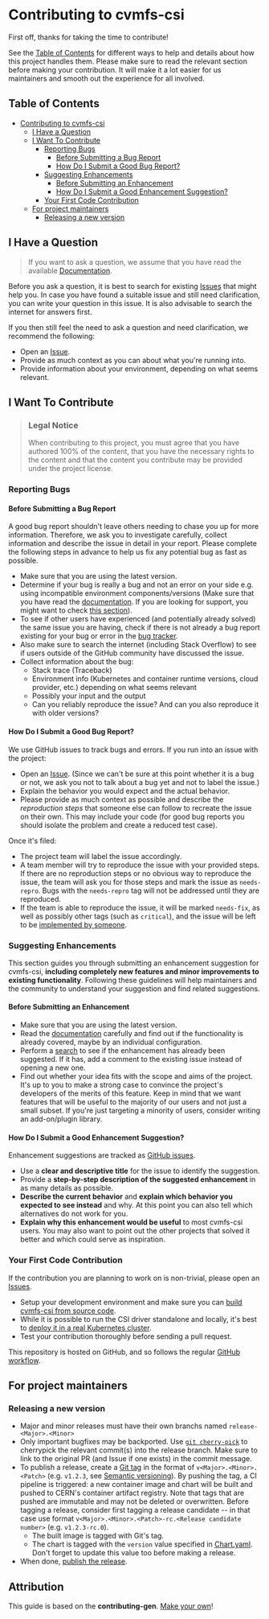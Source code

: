 # Contributing to cvmfs-csi

First off, thanks for taking the time to contribute!

See the [Table of Contents](#table-of-contents) for different ways to help and details about how this project handles them. Please make sure to read the relevant section before making your contribution. It will make it a lot easier for us maintainers and smooth out the experience for all involved.

## Table of Contents

- [Contributing to cvmfs-csi](#contributing-to-cvmfs-csi)
   * [I Have a Question](#i-have-a-question)
   * [I Want To Contribute](#i-want-to-contribute)
      + [Reporting Bugs](#reporting-bugs)
         - [Before Submitting a Bug Report](#before-submitting-a-bug-report)
         - [How Do I Submit a Good Bug Report?](#how-do-i-submit-a-good-bug-report)
      + [Suggesting Enhancements](#suggesting-enhancements)
         - [Before Submitting an Enhancement](#before-submitting-an-enhancement)
         - [How Do I Submit a Good Enhancement Suggestion?](#how-do-i-submit-a-good-enhancement-suggestion)
      + [Your First Code Contribution](#your-first-code-contribution)
   * [For project maintainers](#for-project-maintainers)
      + [Releasing a new version](#releasing-a-new-version)

## I Have a Question

> If you want to ask a question, we assume that you have read the available [Documentation](https://github.com/cvmfs-contrib/cvmfs-csi/tree/master/docs).

Before you ask a question, it is best to search for existing [Issues](https://github.com/cvmfs-contrib/cvmfs-csi/issues) that might help you. In case you have found a suitable issue and still need clarification, you can write your question in this issue. It is also advisable to search the internet for answers first.

If you then still feel the need to ask a question and need clarification, we recommend the following:

- Open an [Issue](https://github.com/cvmfs-contrib/cvmfs-csi/issues/new).
- Provide as much context as you can about what you're running into.
- Provide information about your environment, depending on what seems relevant.

## I Want To Contribute

> ### Legal Notice
> When contributing to this project, you must agree that you have authored 100% of the content, that you have the necessary rights to the content and that the content you contribute may be provided under the project license.

### Reporting Bugs

#### Before Submitting a Bug Report

A good bug report shouldn't leave others needing to chase you up for more information. Therefore, we ask you to investigate carefully, collect information and describe the issue in detail in your report. Please complete the following steps in advance to help us fix any potential bug as fast as possible.

- Make sure that you are using the latest version.
- Determine if your bug is really a bug and not an error on your side e.g. using incompatible environment components/versions (Make sure that you have read the [documentation](https://github.com/cvmfs-contrib/cvmfs-csi/tree/master/docs). If you are looking for support, you might want to check [this section](#i-have-a-question)).
- To see if other users have experienced (and potentially already solved) the same issue you are having, check if there is not already a bug report existing for your bug or error in the [bug tracker](https://github.com/cvmfs-contrib/cvmfs-csi/issues?q=label%3Abug).
- Also make sure to search the internet (including Stack Overflow) to see if users outside of the GitHub community have discussed the issue.
- Collect information about the bug:
  - Stack trace (Traceback)
  - Environment info (Kubernetes and container runtime versions, cloud provider, etc.) depending on what seems relevant
  - Possibly your input and the output
  - Can you reliably reproduce the issue? And can you also reproduce it with older versions?

#### How Do I Submit a Good Bug Report?

We use GitHub issues to track bugs and errors. If you run into an issue with the project:

- Open an [Issue](https://github.com/cvmfs-contrib/cvmfs-csi/issues/new). (Since we can't be sure at this point whether it is a bug or not, we ask you not to talk about a bug yet and not to label the issue.)
- Explain the behavior you would expect and the actual behavior.
- Please provide as much context as possible and describe the *reproduction steps* that someone else can follow to recreate the issue on their own. This may include your code (for good bug reports you should isolate the problem and create a reduced test case).

Once it's filed:

- The project team will label the issue accordingly.
- A team member will try to reproduce the issue with your provided steps. If there are no reproduction steps or no obvious way to reproduce the issue, the team will ask you for those steps and mark the issue as `needs-repro`. Bugs with the `needs-repro` tag will not be addressed until they are reproduced.
- If the team is able to reproduce the issue, it will be marked `needs-fix`, as well as possibly other tags (such as `critical`), and the issue will be left to be [implemented by someone](#your-first-code-contribution).

<!-- You might want to create an issue template for bugs and errors that can be used as a guide and that defines the structure of the information to be included. If you do so, reference it here in the description. -->


### Suggesting Enhancements

This section guides you through submitting an enhancement suggestion for cvmfs-csi, **including completely new features and minor improvements to existing functionality**. Following these guidelines will help maintainers and the community to understand your suggestion and find related suggestions.

#### Before Submitting an Enhancement

- Make sure that you are using the latest version.
- Read the [documentation](https://github.com/cvmfs-contrib/cvmfs-csi/tree/master/docs) carefully and find out if the functionality is already covered, maybe by an individual configuration.
- Perform a [search](https://github.com/cvmfs-contrib/cvmfs-csi/issues) to see if the enhancement has already been suggested. If it has, add a comment to the existing issue instead of opening a new one.
- Find out whether your idea fits with the scope and aims of the project. It's up to you to make a strong case to convince the project's developers of the merits of this feature. Keep in mind that we want features that will be useful to the majority of our users and not just a small subset. If you're just targeting a minority of users, consider writing an add-on/plugin library.

#### How Do I Submit a Good Enhancement Suggestion?

Enhancement suggestions are tracked as [GitHub issues](https://github.com/cvmfs-contrib/cvmfs-csi/issues).

- Use a **clear and descriptive title** for the issue to identify the suggestion.
- Provide a **step-by-step description of the suggested enhancement** in as many details as possible.
- **Describe the current behavior** and **explain which behavior you expected to see instead** and why. At this point you can also tell which alternatives do not work for you.
- **Explain why this enhancement would be useful** to most cvmfs-csi users. You may also want to point out the other projects that solved it better and which could serve as inspiration.

### Your First Code Contribution

If the contribution you are planning to work on is non-trivial, please open an [Issues](https://github.com/cvmfs-contrib/cvmfs-csi/issues).

- Setup your development environment and make sure you can [build cvmfs-csi from source code](/docs/building-from-source.md).
- While it is possible to run the CSI driver standalone and locally, it's best to [deploy it in a real Kubernetes cluster](/docs/deploying.md).
- Test your contribution thoroughly before sending a pull request.

This repository is hosted on GitHub, and so follows the regular [GitHub workflow](https://git-scm.com/book/en/v2/GitHub-Contributing-to-a-Project).

## For project maintainers

### Releasing a new version

* Major and minor releases must have their own branchs named `release-<Major>.<Minor>`
* Only important bugfixes may be backported. Use [`git cherry-pick`](https://git-scm.com/docs/git-cherry-pick) to cherrypick the relevant commit(s) into the release branch. Make sure to link to the original PR (and Issue if one exists) in the commit message.
* To publish a release, create a [Git tag](https://git-scm.com/book/en/v2/Git-Basics-Tagging) in the format of `v<Major>.<Minor>.<Patch>` (e.g. `v1.2.3`, see [Semantic versioning](https://semver.org/)). By pushing the tag, a CI pipeline is triggered: a new container image and chart will be built and pushed to CERN's container artifact registry. Note that tags that are pushed are immutable and may not be deleted or overwritten. Before tagging a release, consider first tagging a release candidate -- in that case use format `v<Major>.<Minor>.<Patch>-rc.<Release candidate number>` (e.g. `v1.2.3-rc.0`).
  * The built image is tagged with Git's tag.
  * The chart is tagged with the `version` value specified in [Chart.yaml](/deployments/helm/cvmfs-csi). Don't forget to update this value too before making a release.
* When done, [publish the release](https://github.com/cvmfs-contrib/cvmfs-csi/releases/new).

## Attribution
This guide is based on the **contributing-gen**. [Make your own](https://github.com/bttger/contributing-gen)!
